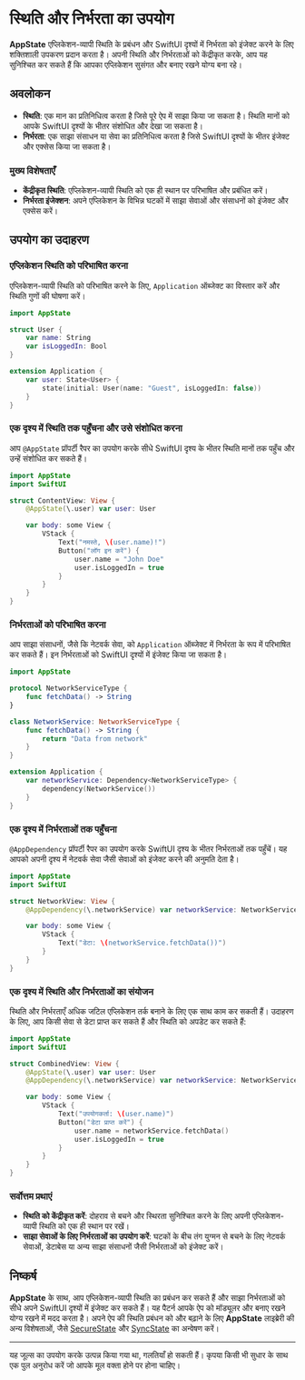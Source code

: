 # स्थिति और निर्भरता का उपयोग

**AppState** एप्लिकेशन-व्यापी स्थिति के प्रबंधन और SwiftUI दृश्यों में निर्भरता को इंजेक्ट करने के लिए शक्तिशाली उपकरण प्रदान करता है। अपनी स्थिति और निर्भरताओं को केंद्रीकृत करके, आप यह सुनिश्चित कर सकते हैं कि आपका एप्लिकेशन सुसंगत और बनाए रखने योग्य बना रहे।

## अवलोकन

- **स्थिति**: एक मान का प्रतिनिधित्व करता है जिसे पूरे ऐप में साझा किया जा सकता है। स्थिति मानों को आपके SwiftUI दृश्यों के भीतर संशोधित और देखा जा सकता है।
- **निर्भरता**: एक साझा संसाधन या सेवा का प्रतिनिधित्व करता है जिसे SwiftUI दृश्यों के भीतर इंजेक्ट और एक्सेस किया जा सकता है।

### मुख्य विशेषताएँ

- **केंद्रीकृत स्थिति**: एप्लिकेशन-व्यापी स्थिति को एक ही स्थान पर परिभाषित और प्रबंधित करें।
- **निर्भरता इंजेक्शन**: अपने एप्लिकेशन के विभिन्न घटकों में साझा सेवाओं और संसाधनों को इंजेक्ट और एक्सेस करें।

## उपयोग का उदाहरण

### एप्लिकेशन स्थिति को परिभाषित करना

एप्लिकेशन-व्यापी स्थिति को परिभाषित करने के लिए, `Application` ऑब्जेक्ट का विस्तार करें और स्थिति गुणों की घोषणा करें।

```swift
import AppState

struct User {
    var name: String
    var isLoggedIn: Bool
}

extension Application {
    var user: State<User> {
        state(initial: User(name: "Guest", isLoggedIn: false))
    }
}
```

### एक दृश्य में स्थिति तक पहुँचना और उसे संशोधित करना

आप `@AppState` प्रॉपर्टी रैपर का उपयोग करके सीधे SwiftUI दृश्य के भीतर स्थिति मानों तक पहुँच और उन्हें संशोधित कर सकते हैं।

```swift
import AppState
import SwiftUI

struct ContentView: View {
    @AppState(\.user) var user: User

    var body: some View {
        VStack {
            Text("नमस्ते, \(user.name)!")
            Button("लॉग इन करें") {
                user.name = "John Doe"
                user.isLoggedIn = true
            }
        }
    }
}
```

### निर्भरताओं को परिभाषित करना

आप साझा संसाधनों, जैसे कि नेटवर्क सेवा, को `Application` ऑब्जेक्ट में निर्भरता के रूप में परिभाषित कर सकते हैं। इन निर्भरताओं को SwiftUI दृश्यों में इंजेक्ट किया जा सकता है।

```swift
import AppState

protocol NetworkServiceType {
    func fetchData() -> String
}

class NetworkService: NetworkServiceType {
    func fetchData() -> String {
        return "Data from network"
    }
}

extension Application {
    var networkService: Dependency<NetworkServiceType> {
        dependency(NetworkService())
    }
}
```

### एक दृश्य में निर्भरताओं तक पहुँचना

`@AppDependency` प्रॉपर्टी रैपर का उपयोग करके SwiftUI दृश्य के भीतर निर्भरताओं तक पहुँचें। यह आपको अपनी दृश्य में नेटवर्क सेवा जैसी सेवाओं को इंजेक्ट करने की अनुमति देता है।

```swift
import AppState
import SwiftUI

struct NetworkView: View {
    @AppDependency(\.networkService) var networkService: NetworkServiceType

    var body: some View {
        VStack {
            Text("डेटा: \(networkService.fetchData())")
        }
    }
}
```

### एक दृश्य में स्थिति और निर्भरताओं का संयोजन

स्थिति और निर्भरताएँ अधिक जटिल एप्लिकेशन तर्क बनाने के लिए एक साथ काम कर सकती हैं। उदाहरण के लिए, आप किसी सेवा से डेटा प्राप्त कर सकते हैं और स्थिति को अपडेट कर सकते हैं:

```swift
import AppState
import SwiftUI

struct CombinedView: View {
    @AppState(\.user) var user: User
    @AppDependency(\.networkService) var networkService: NetworkServiceType

    var body: some View {
        VStack {
            Text("उपयोगकर्ता: \(user.name)")
            Button("डेटा प्राप्त करें") {
                user.name = networkService.fetchData()
                user.isLoggedIn = true
            }
        }
    }
}
```

### सर्वोत्तम प्रथाएं

- **स्थिति को केंद्रीकृत करें**: दोहराव से बचने और स्थिरता सुनिश्चित करने के लिए अपनी एप्लिकेशन-व्यापी स्थिति को एक ही स्थान पर रखें।
- **साझा सेवाओं के लिए निर्भरताओं का उपयोग करें**: घटकों के बीच तंग युग्मन से बचने के लिए नेटवर्क सेवाओं, डेटाबेस या अन्य साझा संसाधनों जैसी निर्भरताओं को इंजेक्ट करें।

## निष्कर्ष

**AppState** के साथ, आप एप्लिकेशन-व्यापी स्थिति का प्रबंधन कर सकते हैं और साझा निर्भरताओं को सीधे अपने SwiftUI दृश्यों में इंजेक्ट कर सकते हैं। यह पैटर्न आपके ऐप को मॉड्यूलर और बनाए रखने योग्य रखने में मदद करता है। अपने ऐप की स्थिति प्रबंधन को और बढ़ाने के लिए **AppState** लाइब्रेरी की अन्य विशेषताओं, जैसे [SecureState](usage-securestate.md) और [SyncState](usage-syncstate.md) का अन्वेषण करें।

---
यह जूल्स का उपयोग करके उत्पन्न किया गया था, गलतियाँ हो सकती हैं। कृपया किसी भी सुधार के साथ एक पुल अनुरोध करें जो आपके मूल वक्ता होने पर होना चाहिए।

